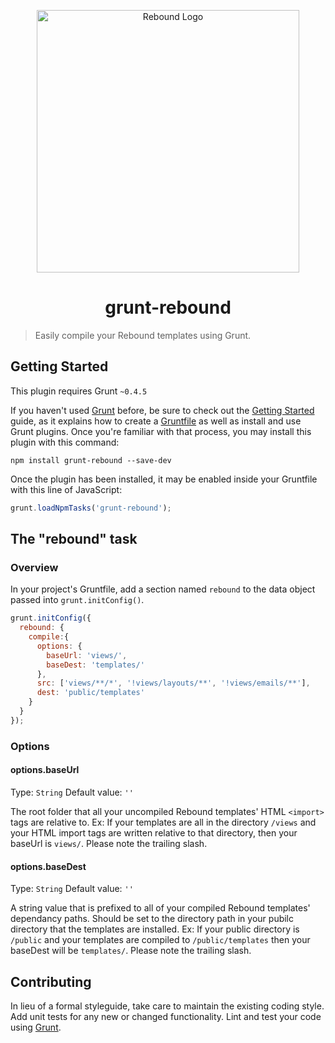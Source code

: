 <p align="center">
  <img src="http://reboundjs.com/assets/images/logos/large.svg" alt="Rebound Logo" width="420px" />
</p>
<h1 align="center">grunt-rebound</h1>

> Easily compile your Rebound templates using Grunt.

## Getting Started
This plugin requires Grunt `~0.4.5`

If you haven't used [Grunt](http://gruntjs.com/) before, be sure to check out the [Getting Started](http://gruntjs.com/getting-started) guide, as it explains how to create a [Gruntfile](http://gruntjs.com/sample-gruntfile) as well as install and use Grunt plugins. Once you're familiar with that process, you may install this plugin with this command:

```shell
npm install grunt-rebound --save-dev
```

Once the plugin has been installed, it may be enabled inside your Gruntfile with this line of JavaScript:

```js
grunt.loadNpmTasks('grunt-rebound');
```

## The "rebound" task

### Overview
In your project's Gruntfile, add a section named `rebound` to the data object passed into `grunt.initConfig()`.

```js
grunt.initConfig({
  rebound: {
    compile:{
      options: {
        baseUrl: 'views/',
        baseDest: 'templates/'
      },
      src: ['views/**/*', '!views/layouts/**', '!views/emails/**'],
      dest: 'public/templates'
    }
  }
});
```

### Options

#### options.baseUrl
Type: `String`
Default value: `''`

The root folder that all your uncompiled Rebound templates' HTML `<import>` tags are relative to. Ex: If your templates are all in the directory `/views` and your HTML import tags are written relative to that directory, then your baseUrl is `views/`. Please note the trailing slash.

#### options.baseDest
Type: `String`
Default value: `''`

A string value that is prefixed to all of your compiled Rebound templates' dependancy paths. Should be set to the directory path in your pubilc directory that the templates are installed. Ex: If your public directory is `/public` and your templates are compiled to `/public/templates` then your baseDest will be `templates/`. Please note the trailing slash.

## Contributing
In lieu of a formal styleguide, take care to maintain the existing coding style. Add unit tests for any new or changed functionality. Lint and test your code using [Grunt](http://gruntjs.com/).
